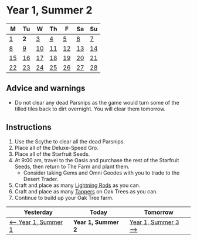 # Year 1, Summer 2

| M                          | Tu                        | W                         | Th                        | F                         | Sa                        | Su                        |
| -------------------------- | ------------------------- | ------------------------- | ------------------------- |-------------------------- | ------------------------- | ------------------------- |
| [1](year-1-summer-1.md)    | **2**                     | [3](year-1-summer-3.md)   | [4](year-1-summer-4.md)   | [5](year-1-summer-5.md)   | [6](year-1-summer-6.md)   | [7](year-1-summer-7.md)   |
| [8](year-1-summer-8.md)    | [9](year-1-summer-9.md)   | [10](year-1-summer-10.md) | [11](year-1-summer-11.md) | [12](year-1-summer-12.md) | [13](year-1-summer-13.md) | [14](year-1-summer-14.md) |
| [15](year-1-summer-15.md)  | [16](year-1-summer-16.md) | [17](year-1-summer-17.md) | [18](year-1-summer-18.md) | [19](year-1-summer-19.md) | [20](year-1-summer-20.md) | [21](year-1-summer-21.md) |
| [22](year-1-summer-22.md)  | [23](year-1-summer-23.md) | [24](year-1-summer-24.md) | [25](year-1-summer-25.md) | [26](year-1-summer-26.md) | [27](year-1-summer-27.md) | [28](year-1-summer-28.md) |

## Advice and warnings

- Do not clear any dead Parsnips as the game would turn some of the tilled tiles back to dirt overnight. You will clear them tomorrow.

## Instructions

1. Use the Scythe to clear all the dead Parsnips.
2. Place all of the Deluxe-Speed Gro.
3. Place all of the Starfruit Seeds.
4. At 9:00 am, travel to the Oasis and purchase the rest of the Starfruit Seeds, then return to The Farm and plant them.
   - Consider taking Gems and Omni Geodes with you to trade to the Desert Trader.
5. Craft and place as many [Lightning Rods](https://stardewvalleywiki.com/Lightning_Rod) as you can.
6. Craft and place as many [Tappers](https://stardewvalleywiki.com/Tapper) on Oak Trees as you can.
7. Continue to build up your Oak Tree farm.

| Yesterday                                   | Today                 | Tomorrow                                    |
| ------------------------------------------- | --------------------- | ------------------------------------------- |
| [⟵ Year 1, Summer 1](year-1-summer-1.md)   | **Year 1, Summer 2**  | [Year 1, Summer 3 ⟶](year-1-summer-3.md)   |
